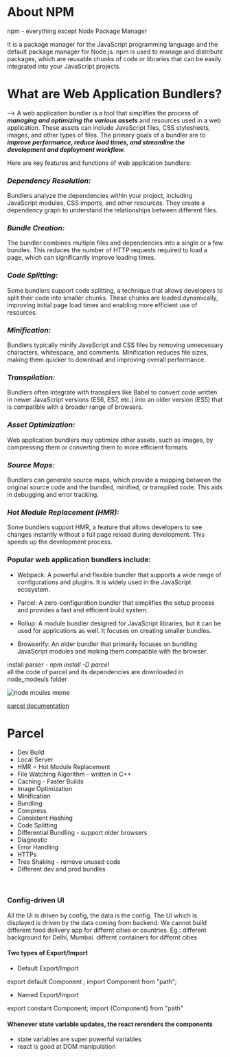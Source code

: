 # About NPM 
npm - everything except Node Package Manager

It is a package manager for the JavaScript programming language and the default package manager for Node.js. npm is used to manage and distribute packages, which are reusable chunks of code or libraries that can be easily integrated into your JavaScript projects.

# What are Web Application Bundlers? 
--> A web application bundler is a tool that simplifies the process of ***managing and optimizing the various assets*** and resources used in a web application. These assets can include JavaScript files, CSS stylesheets, images, and other types of files. The primary goals of a bundler are to ***improve performance, reduce load times, and streamline the development and deployment workflow.***

Here are key features and functions of web application bundlers:

### ***Dependency Resolution:***
Bundlers analyze the dependencies within your project, including JavaScript modules, CSS imports, and other resources. They create a dependency graph to understand the relationships between different files.

### ***Bundle Creation:***
The bundler combines multiple files and dependencies into a single or a few bundles. This reduces the number of HTTP requests required to load a page, which can significantly improve loading times.

### ***Code Splitting:***
Some bundlers support code splitting, a technique that allows developers to split their code into smaller chunks. These chunks are loaded dynamically, improving initial page load times and enabling more efficient use of resources.

### ***Minification:***
Bundlers typically minify JavaScript and CSS files by removing unnecessary characters, whitespace, and comments. Minification reduces file sizes, making them quicker to download and improving overall performance.

### ***Transpilation:***
Bundlers often integrate with transpilers like Babel to convert code written in newer JavaScript versions (ES6, ES7, etc.) into an older version (ES5) that is compatible with a broader range of browsers.

### ***Asset Optimization:***
Web application bundlers may optimize other assets, such as images, by compressing them or converting them to more efficient formats.

### ***Source Maps:***
Bundlers can generate source maps, which provide a mapping between the original source code and the bundled, minified, or transpiled code. This aids in debugging and error tracking.

### ***Hot Module Replacement (HMR):***
Some bundlers support HMR, a feature that allows developers to see changes instantly without a full page reload during development. This speeds up the development process.

### Popular web application bundlers include:

- Webpack: A powerful and flexible bundler that supports a wide range of configurations and plugins. It is widely used in the JavaScript ecosystem.

- Parcel: A zero-configuration bundler that simplifies the setup process and provides a fast and efficient build system.

- Rollup: A module bundler designed for JavaScript libraries, but it can be used for applications as well. It focuses on creating smaller bundles.

- Browserify: An older bundler that primarily focuses on bundling JavaScript modules and making them compatible with the browser.

install parser - *npm install -D parcel* <br>
all the code of parcel and its dependencies are downloaded in node_modeuls folder

![node moules meme](https://img.devrant.com/devrant/rant/r_760537_vKvzh.jpg)

[parcel documentation](https://parceljs.org/)

# Parcel
- Dev Build
- Local Server
- HMR = Hot Module Replacement
- File Watching Algorithm - written in C++
- Caching - Faster Builds
- Image Optimization
- Minification
- Bundling
- Compress
- Consistent Hashing
- Code Splitting
- Differential Bundling - support older browsers
- Diagnostic
- Error Handling
- HTTPs
- Tree Shaking - remove unused code
- Different dev and prod bundles

<br>

### Config-driven UI 
All the UI is driven by config, the data is the config.
The UI which is displayed is driven by the data coming from backend.
We cannot build different food delivery app for differnt cities or countries.
Eg.: different background for Delhi, Mumbai. 
     differnt containers for differnt cities

#### Two types of Export/Import

- Default Export/Import
 
export default Component ;
import Component from "path";

- Named Export/Import

export constant Component;
import {Component} from "path"

#### Whenever state variable updates, the react rerenders the components 
- state variables are super powerful variables 
- react is good at DOM manipulation
